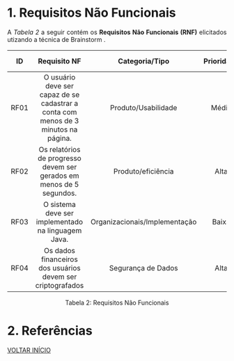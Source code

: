 # 1. Requisitos Não Funcionais

<p align="justify">A <i>Tabela 2</i> a seguir contém os <b>Requisitos Não Funcionais (RNF)</b> elicitados utizando a técnica de Brainstorm .</p>

|  ID  |                                    Requisito NF                                    |        Categoria/Tipo         | Prioridade | Requisitos Relacionados |
| :--: | :--------------------------------------------------------------------------------: | :---------------------------: | :--------: | :---------------------: |
| RF01 | O usuário deve ser capaz de se cadastrar a conta com menos de 3 minutos na página. |      Produto/Usabilidade      |   Média    |          RNF01          |
| RF02 |        Os relatórios de progresso devem ser gerados em menos de 5 segundos.        |      Produto/eficiência       |    Alta    |          RF05           |
| RF03 |                 O sistema deve ser implementado na linguagem Java.                 | Organizacionais/Implementação |   Baixa    |            -            |
| RF04 |             Os dados financeiros dos usuários devem ser criptografados             |      Segurança de Dados       |    Alta    |          RF14           |

<div style="text-align: center">
<p>Tabela 2: Requisitos Não Funcionais</p>
</div>

# 2. Referências

<a href="../README.md">VOLTAR INÍCIO</a>
